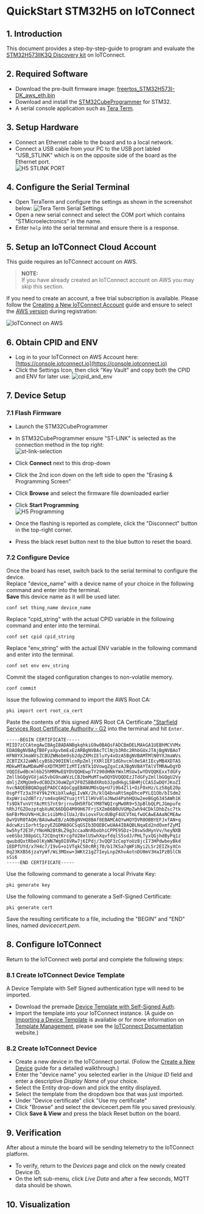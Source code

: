 # QuickStart STM32H5 on IoTConnect

## 1. Introduction  
This document provides a step-by-step-guide to program and evaluate the 
[STM32H573IIK3Q Discovery kit](https://www.st.com/en/evaluation-tools/stm32h573i-dk.html) on IoTConnect.

## 2. Required Software  
* Download the pre-built firmware image: [freertos_STM32H573I-DK_aws_eth.bin](https://saleshosted.z13.web.core.windows.net/demo/st/freertos_STM32H573I-DK_aws_eth.bin)
* Download and install the [STM32CubeProgrammer](https://www.st.com/en/development-tools/stm32cubeprog.html) for STM32.
* A serial console application such as [Tera Term](https://sourceforge.net/projects/tera-term/).

## 3. Setup Hardware  
* Connect an Ethernet cable to the board and to a local network.
* Connect a USB cable from your PC to the USB port labled "USB_STLINK" which is on the opposite side of the board as the Ethernet port.  
![H5 STLINK PORT](media/H5_STLINK_PORT.png)  

## 4. Configure the Serial Terminal  
* Open TeraTerm and configure the settings as shown in the screenshot below:
![Tera Term Serial Settings](media/teraterm_settings.png)
* Open a new serial connect and select the COM port which contains "STMicroelectronics" in the name.
* Enter `help` into the serial terminal and ensure there is a response.

## 5. Setup an IoTConnect Cloud Account
This guide requires an IoTConnect account on AWS.

>**NOTE:**  
> If you have already created an IoTConnect account on AWS you may skip this section.

If you need to create an account, a free trial subscription is available.
Please follow the 
[Creating a New IoTConnect Account](https://github.com/avnet-iotconnect/avnet-iotconnect.github.io/blob/main/documentation/iotconnect/subscription/subscription.md)
guide and ensure to select the [AWS version](https://subscription.iotconnect.io/subscribe?cloud=aws) during registration:

![IoTConnect on AWS](https://github.com/avnet-iotconnect/avnet-iotconnect.github.io/blob/main/documentation/iotconnect/subscription/media/iotc-aws.png)

## 6. Obtain CPID and ENV
* Log in to your IoTConnect on AWS Account here:  [https://console.iotconnect.io](https://console.iotconnect.io)  
* Click the Settings Icon, then click "Key Vault" and copy both the CPID and ENV for later use:
![cpid_and_env](media/cpid_and_env.png)  

## 7. Device Setup  
### 7.1 Flash Firmware  

* Launch the STM32CubeProgrammer
* In STM32CubeProgrammer ensure "ST-LINK" is selected as the connection method in the top right:  
![st-link-selection](media/st-link-selection.png)  
* Click **Connect** next to this drop-down
* Click the 2nd icon down on the left side to open the "Erasing & Programming Screen"
* Click **Browse** and select the firmware file downloaded earlier
* Click **Start Programming**  
![H5 Programming](media/h5-programming.png)  

* Once the flashing is reported as complete, click the  "Disconnect" button in the top-right corner.  
* Press the black reset button next to the blue button to reset the board.  

### 7.2 Configure Device
Once the board has reset, switch back to the serial terminal to configure the device.  
Replace "device_name" with a device name of your choice in the following command and enter into the terminal.  
**Save** this device name as it will be used later.
```
conf set thing_name device_name
```

Replace "cpid_string" with the actual CPID variable in the following command and enter into the terminal.  
```
conf set cpid cpid_string
```

Replace "env_string" with the actual ENV variable in the following command and enter into the terminal.  
```
conf set env env_string
```

Commit the staged configuration changes to non-volatile memory.  
```
conf commit
```

Issue the following command to import the AWS Root CA:  
```
pki import cert root_ca_cert
```

Paste the contents of this signed AWS Root CA Certificate ["Starfield Services Root Certificate Authority - G2](https://www.amazontrust.com/repository/SFSRootCAG2.pem) into the terminal and hit `Enter`.  
```
-----BEGIN CERTIFICATE-----
MIID7zCCAtegAwIBAgIBADANBgkqhkiG9w0BAQsFADCBmDELMAkGA1UEBhMCVVMx
EDAOBgNVBAgTB0FyaXpvbmExEzARBgNVBAcTClNjb3R0c2RhbGUxJTAjBgNVBAoT
HFN0YXJmaWVsZCBUZWNobm9sb2dpZXMsIEluYy4xOzA5BgNVBAMTMlN0YXJmaWVs
ZCBTZXJ2aWNlcyBSb290IENlcnRpZmljYXRlIEF1dGhvcml0eSAtIEcyMB4XDTA5
MDkwMTAwMDAwMFoXDTM3MTIzMTIzNTk1OVowgZgxCzAJBgNVBAYTAlVTMRAwDgYD
VQQIEwdBcml6b25hMRMwEQYDVQQHEwpTY290dHNkYWxlMSUwIwYDVQQKExxTdGFy
ZmllbGQgVGVjaG5vbG9naWVzLCBJbmMuMTswOQYDVQQDEzJTdGFyZmllbGQgU2Vy
dmljZXMgUm9vdCBDZXJ0aWZpY2F0ZSBBdXRob3JpdHkgLSBHMjCCASIwDQYJKoZI
hvcNAQEBBQADggEPADCCAQoCggEBANUMOsQq+U7i9b4Zl1+OiFOxHz/Lz58gE20p
OsgPfTz3a3Y4Y9k2YKibXlwAgLIvWX/2h/klQ4bnaRtSmpDhcePYLQ1Ob/bISdm2
8xpWriu2dBTrz/sm4xq6HZYuajtYlIlHVv8loJNwU4PahHQUw2eeBGg6345AWh1K
Ts9DkTvnVtYAcMtS7nt9rjrnvDH5RfbCYM8TWQIrgMw0R9+53pBlbQLPLJGmpufe
hRhJfGZOozptqbXuNC66DQO4M99H67FrjSXZm86B0UVGMpZwh94CDklDhbZsc7tk
6mFBrMnUVN+HL8cisibMn1lUaJ/8viovxFUcdUBgF4UCVTmLfwUCAwEAAaNCMEAw
DwYDVR0TAQH/BAUwAwEB/zAOBgNVHQ8BAf8EBAMCAQYwHQYDVR0OBBYEFJxfAN+q
AdcwKziIorhtSpzyEZGDMA0GCSqGSIb3DQEBCwUAA4IBAQBLNqaEd2ndOxmfZyMI
bw5hyf2E3F/YNoHN2BtBLZ9g3ccaaNnRbobhiCPPE95Dz+I0swSdHynVv/heyNXB
ve6SbzJ08pGCL72CQnqtKrcgfU28elUSwhXqvfdqlS5sdJ/PHLTyxQGjhdByPq1z
qwubdQxtRbeOlKyWN7Wg0I8VRw7j6IPdj/3vQQF3zCepYoUz8jcI73HPdwbeyBkd
iEDPfUYd/x7H4c7/I9vG+o1VTqkC50cRRj70/b17KSa7qWFiNyi2LSr2EIZkyXCn
0q23KXB56jzaYyWf/Wi3MOxw+3WKt21gZ7IeyLnp2KhvAotnDU0mV3HaIPzBSlCN
sSi6
-----END CERTIFICATE-----
```

Use the following command to generate a local Private Key:  
```
pki generate key
```

Use the following command to generate a Self-Signed Certificate:  
```
pki generate cert
```

Save the resulting certificate to a file, including the "BEGIN" and "END" lines, named *devicecert.pem*.  

## 8. Configure IoTConnect  
Return to the IoTConnect web portal and complete the following steps:

### 8.1 Create IoTConnect Device Template  
A Device Template with Self Signed authentication type will need to be imported.
* Download the premade [Device Template with Self-Signed Auth](templates/STM32H5ntz_device_template.JSON).
* Import the template into your IoTConnect instance. (A guide on [Importing a Device Template](https://github.com/avnet-iotconnect/avnet-iotconnect.github.io/blob/main/documentation/iotconnect/import_device_template.md) is available or for more information on [Template Management](https://docs.iotconnect.io/iotconnect/user-manuals/devices/template-management/), please see the [IoTConnect Documentation](https://iotconnect.io) website.)

### 8.2 Create IoTConnect Device
* Create a new device in the IoTConnect portal. (Follow the [Create a New Device](https://github.com/avnet-iotconnect/avnet-iotconnect.github.io/blob/main/documentation/iotconnect/create_new_device.md) guide for a detailed walkthrough.)
* Enter the "device name" you selected earlier in the *Unique ID* field and enter a descriptive *Display Name* of your choice.
* Select the Entity drop-down and pick the entity displayed.
* Select the template from the dropdown box that was just imported.
* Under "Device certificate" click "Use my certificate"
* Click "Browse" and select the devicecert.pem file you saved previously.
* Click **Save & View** and press the black Reset button on the board.

## 9. Verification  
After about a minute the board will be sending telemetry to the IoTConnect platform.  
* To verify, return to the *Devices* page and click on the newly created Device ID.
* On the left sub-menu, click *Live Data* and after a few seconds, MQTT data should be shown. 

## 10. Visualization
